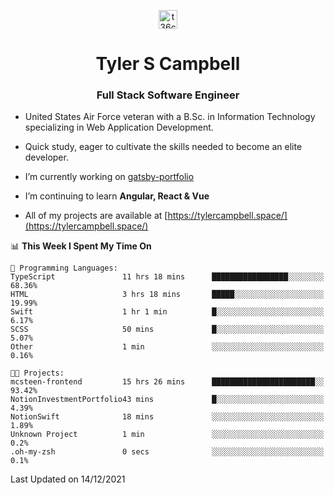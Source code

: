 <p align="center">
<a href="https://www.linkedin.com/in/t36campbell" target="blank"><img align="center" src="https://ik.imagekit.io/t36campbell/Portfolio/linkedin.png.original_m8bbGgPh6.png" alt="t36campbell" height="30" width="30" /></a>
</p>
<h1 align="center">Tyler S Campbell</h1>
<h3 align="center">Full Stack Software Engineer</h3>

* United States Air Force veteran with a B.Sc. in Information Technology specializing in Web Application Development. 

* Quick study, eager to cultivate the skills needed to become an elite developer.

* I’m currently working on [gatsby-portfolio](https://github.com/t36campbell/gatsby-portfolio)

* I’m continuing to learn **Angular, React & Vue**

* All of my projects are available at [https://tylercampbell.space/](https://tylercampbell.space/)

<!--START_SECTION:waka-->
📊 **This Week I Spent My Time On** 

```text
💬 Programming Languages: 
TypeScript               11 hrs 18 mins      █████████████████░░░░░░░░   68.36% 
HTML                     3 hrs 18 mins       █████░░░░░░░░░░░░░░░░░░░░   19.99% 
Swift                    1 hr 1 min          █░░░░░░░░░░░░░░░░░░░░░░░░   6.17% 
SCSS                     50 mins             █░░░░░░░░░░░░░░░░░░░░░░░░   5.07% 
Other                    1 min               ░░░░░░░░░░░░░░░░░░░░░░░░░   0.16%

🐱‍💻 Projects: 
mcsteen-frontend         15 hrs 26 mins      ███████████████████████░░   93.42% 
NotionInvestmentPortfolio43 mins             █░░░░░░░░░░░░░░░░░░░░░░░░   4.39% 
NotionSwift              18 mins             ░░░░░░░░░░░░░░░░░░░░░░░░░   1.89% 
Unknown Project          1 min               ░░░░░░░░░░░░░░░░░░░░░░░░░   0.2% 
.oh-my-zsh               0 secs              ░░░░░░░░░░░░░░░░░░░░░░░░░   0.1%

```


 Last Updated on 14/12/2021
<!--END_SECTION:waka-->
